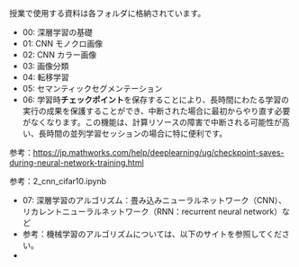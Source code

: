 授業で使用する資料は各フォルダに格納されています。
* 00: 深層学習の基礎
* 01: CNN モノクロ画像
* 02: CNN カラー画像
* 03: 画像分類
* 04: 転移学習
* 05: セマンティックセグメンテーション
* 06: 学習時**チェックポイント**を保存することにより、長時間にわたる学習の実行の成果を保護することができ、中断された場合に最初からやり直す必要がなくなります。この機能は、計算リソースの障害で中断される可能性が高い、長時間の並列学習セッションの場合に特に便利です。

参考：https://jp.mathworks.com/help/deeplearning/ug/checkpoint-saves-during-neural-network-training.html

参考：2_cnn_cifar10.ipynb

* 07: 深層学習のアルゴリズム：畳み込みニューラルネットワーク（CNN）、リカレントニューラルネットワーク（RNN：recurrent neural network）など
* 参考：機械学習のアルゴリズムについては、以下のサイトを参照してください。
* 
